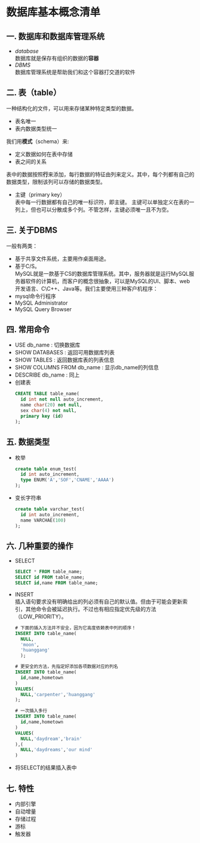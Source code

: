 # 数据库基本概念清单

## 一. 数据库和数据库管理系统  
* _database_  
  数据库就是保存有组织的数据的**容器**
* _DBMS_  
  数据库管理系统是帮助我们和这个容器打交道的软件

## 二. 表（table）
一种结构化的文件，可以用来存储某种特定类型的数据。
* 表名唯一
* 表内数据类型统一  

我们用**模式**（schema）来:
* 定义数据如何在表中存储
* 表之间的关系

表中的数据按照**行**来添加，每行数据的特征由列来定义。其中，每个列都有自己的数据类型，限制该列可以存储的数据类型。

* 主键（primary key）   
表中每一行数据都有自己的唯一标识符，即主键。
主键可以单独定义在表的一列上，但也可以分散成多个列。不管怎样，主键必须唯一且不为空。  

## 三. 关于DBMS
一般有两类：
* 基于共享文件系统，主要用作桌面用途。
* 基于C/S。  
MySQL就是一款基于CS的数据库管理系统。其中，服务器就是运行MySQL服务器软件的计算机，而客户的概念很抽象，可以是MySQL的UI、脚本、web开发语言、C\C++、Java等。我们主要使用三种客户机程序：
* mysql命令行程序
* MySQL Administrator
* MySQL Query Browser

## 四. 常用命令
* USE db_name : 切换数据库
* SHOW DATABASES : 返回可用数据库列表
* SHOW TABLES : 返回数据库表的列表信息
* SHOW COLUMNS FROM db_name : 显示db_name的列信息
* DESCRIBE db_name : 同上
* 创建表  
  ```sql
  CREATE TABLE table_name(
    id int not null auto_increment,
    name char(20) not null,
    sex char(4) not null,
    primary key (id)
  );
  ```
## 五. 数据类型
* 枚举
  ```sql
  create table enum_test(
    id int auto_increment,
    type ENUM('A','SOF','CNAME','AAAA')
  );
  ```
* 变长字符串
  ```sql
  create table varchar_test(
    id int auto_increment,
    name VARCHAE(100)
  );
  ```

## 六. 几种重要的操作
 * SELECT
   ```sql
   SELECT * FROM table_name;
   SELECT id FROM table_name;
   SELECT id,name FROM table_name;
   ```
 * INSERT   
   插入语句要求没有明确给出的列必须有自己的默认值。但由于可能会更新索引，其他命令会被延迟执行。不过也有相应指定优先级的方法（LOW_PRIORITY）。
   ```sql
   # 下面的插入方法并不安全，因为它高度依赖表中列的顺序！
   INSERT INTO table_name(
     NULL,
     'moon',
     'huanggang'
     );
   ```
   ```sql
   # 更安全的方法，先指定好添加各项数据对应的列名
   INSERT INTO table_name(
     id,name,hometown
   )
   VALUES(
     NULL,'carpenter','huanggang'
   );
   ```
   ```sql
   # 一次插入多行
   INSERT INTO table_name(
     id,name,hometown
   )
   VALUES(
     NULL,'daydream','brain'
   ),(
     NULL,'daydreams','our mind'
   )
   ```
  * 将SELECT的结果插入表中

## 七. 特性
* 内部引擎
* 自动增量
* 存储过程
* 游标
* 触发器
